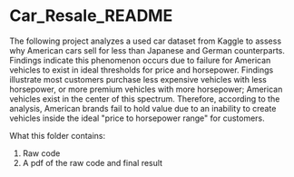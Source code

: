 # Car_Resale_README

The following project analyzes a used car dataset from Kaggle to assess why American cars sell for less than Japanese and German counterparts. 
Findings indicate this phenomenon occurs due to failure for American vehicles to exist in ideal thresholds for price and horsepower. Findings illustrate
most customers purchase less expensive vehicles with less horsepower, or more premium vehicles with more horsepower; American 
vehicles exist in the center of this spectrum. Therefore, according to the analysis, American brands fail to hold value due to an inability to create vehicles inside the ideal "price to horsepower range" for customers.

What this folder contains:

1. Raw code
2. A pdf of the raw code and final result
   
